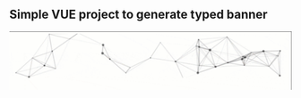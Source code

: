 ## Simple VUE project to generate typed banner

![Banner](https://raw.githubusercontent.com/g0621/banner_vue/master/image/banner_gif.gif)